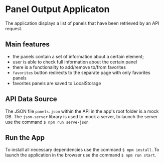 # Panel Output Applicaton

The application displays a list of panels that have been retrieved by an API request.

## Main features

- the panels contain a set of information about a certain element;
- user is able to check full information about the certain panel
- there is a functionality to add/remove to/from favorites
- `favorites` button redirects to the separate page with only favorites panels
- favorites panels are saved to LocalStorage

## API Data Source

The JSON file `panels.json` within the API in the app's root folder is a mock DB. The `json-server` library is used to mock a server, to launch the server use the command `$ npm run serve-json`

## Run the App

To install all necessary dependencies use the command `$ npm install`. To launch the application in the browser use the command `$ npm run start`.
